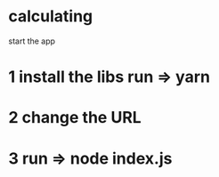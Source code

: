 # calculating
start the app
# 1 install the libs  run => yarn 
# 2 change the URL 
# 3 run => node index.js
